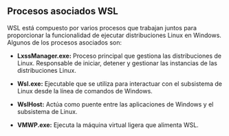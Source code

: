 ## Procesos asociados WSL

WSL está compuesto por varios procesos que trabajan juntos para proporcionar la funcionalidad de ejecutar distribuciones Linux en Windows. Algunos de los procesos asociados son:

- **LxssManager.exe:** Proceso principal que gestiona las distribuciones de Linux. Responsable de iniciar, detener y gestionar las instancias de las distribuciones Linux.

- **Wsl.exe:** Ejecutable que se utiliza para interactuar con el subsistema de Linux desde la línea de comandos de Windows.
  
- **WslHost:** Actúa como puente entre las aplicaciones de Windows y el subsistema de Linux.

- **VMWP.exe:** Ejecuta la máquina virtual ligera que alimenta WSL.

